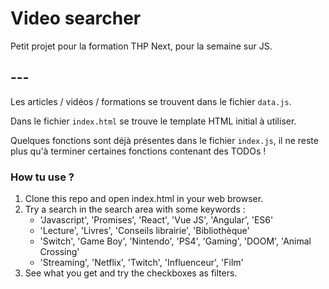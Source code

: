 # Video searcher

Petit projet pour la formation THP Next, pour la semaine sur JS.

## ---

Les articles / vidéos / formations se trouvent dans le fichier `data.js`.

Dans le fichier `index.html` se trouve le template HTML initial à utiliser.

Quelques fonctions sont déjà présentes dans le fichier `index.js`, il ne reste plus qu'à terminer certaines fonctions contenant des TODOs&nbsp;!

### How tu use ?
1. Clone this repo and open index.html in your web browser.
2. Try a search in the search area with some keywords :
    - 'Javascript', 'Promises', 'React', 'Vue JS', 'Angular', 'ES6'
    - 'Lecture', 'Livres', 'Conseils librairie', 'Bibliothèque'
    - 'Switch', 'Game Boy', 'Nintendo', 'PS4', 'Gaming', 'DOOM', 'Animal Crossing'
    - 'Streaming', 'Netflix', 'Twitch', 'Influenceur', 'Film'
3. See what you get and try the checkboxes as filters.

